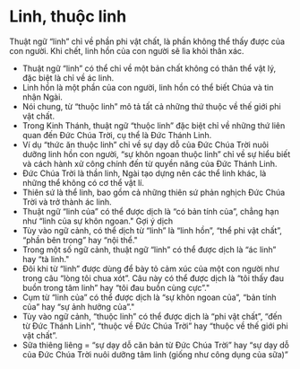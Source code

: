 # Linh, thuộc linh

Thuật ngữ “linh” chỉ về phần phi vật chất, là phần không thể thấy được của con người. Khi chết, linh hồn của con người sẽ lìa khỏi thân xác. 
- Thuật ngữ “linh” có thể chỉ về một bản chất không có thân thể vật lý, đặc biệt là chỉ về ác linh. 
- Linh hồn là một phần của con người, linh hồn có thể biết Chúa và tin nhận Ngài. 
- Nói chung, từ “thuộc linh” mô tả tất cả những thứ thuộc về thế giới phi vật chất. 
- Trong Kinh Thánh, thuật ngữ “thuộc linh” đặc biệt chỉ về những thứ liên quan đến Đức Chúa Trời, cụ thể là Đức Thánh Linh. 
- Ví dụ “thức ăn thuộc linh” chỉ về sự dạy dỗ của Đức Chúa Trời nuôi dưỡng linh hồn con người, “sự khôn ngoan thuộc linh” chỉ về sự hiểu biết và cách hành xử công chính đến từ quyền năng của Đức Thánh Linh. 
- Đức Chúa Trời là thần linh, Ngài tạo dựng nên các thể linh khác, là những thể không có cơ thể vật lí. 
- Thiên sứ là thể linh, bao gồm cả những thiên sứ phản nghịch Đức Chúa Trời và trở thành ác linh. 
- Thuật ngữ “linh của” có thể được dịch là “có bản tính của”, chẳng hạn như “linh của sự khôn ngoan." 
Gợi ý dịch
- Tùy vào ngữ cảnh, có thể dịch từ “linh” là “linh hồn”, “thể phi vật chất”, “phần bên trong” hay “nội thể." 
- Trong một số ngữ cảnh, thuật ngữ “linh” có thể được dịch là “ác linh” hay “tà linh." 
- Đôi khi từ “linh” được dùng để bày tỏ cảm xúc của một con người như trong câu “lòng tôi chua xót”. Câu này có thể được dịch là “tôi thấy đau buồn trong tâm linh” hay “tôi đau buồn cùng cực”." 
- Cụm từ “linh của” có thể được dịch là “sự khôn ngoan của”, “bản tính của” hay “sự ảnh hưởng của”." 
- Tùy vào ngữ cảnh, “thuộc linh” có thể được dịch là “phi vật chất”, “đến từ Đức Thánh Linh”, “thuộc về Đức Chúa Trời” hay “thuộc về thế giới phi vật chất”.
- Sữa thiêng liêng = “sự dạy dỗ căn bản từ Đức Chúa Trời” hay “sự dạy dỗ của Đức Chúa Trời nuôi dưỡng tâm linh (giống như công dụng của sữa)”

